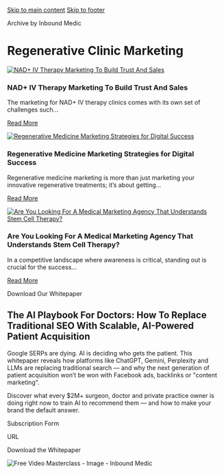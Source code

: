 [Skip to main content](https://www.inboundmedic.com/blog/category/regenerative-clinic-marketing/#brx-content) [Skip to footer](https://www.inboundmedic.com/blog/category/regenerative-clinic-marketing/#brx-footer)

Archive by Inbound Medic

# Regenerative Clinic Marketing

[![NAD+ IV Therapy Marketing To Build Trust And Sales](https://www.inboundmedic.com/wp-content/uploads/2025/02/marketing-for-nad-iv-therapy-clinics.jpg)](https://www.inboundmedic.com/blog/marketing-for-nad-iv-therapy-clinics/)

### NAD+ IV Therapy Marketing To Build Trust And Sales

The marketing for NAD+ IV therapy clinics comes with its own set of challenges such...

[Read More](https://www.inboundmedic.com/blog/marketing-for-nad-iv-therapy-clinics/)

[![Regenerative Medicine Marketing Strategies for Digital Success](https://www.inboundmedic.com/wp-content/uploads/2025/01/regenerative-medicine-marketing.jpg)](https://www.inboundmedic.com/blog/regenerative-medicine-marketing/)

### Regenerative Medicine Marketing Strategies for Digital Success

Regenerative medicine marketing is more than just marketing your innovative regenerative treatments; it’s about getting...

[Read More](https://www.inboundmedic.com/blog/regenerative-medicine-marketing/)

[![Are You Looking For A Medical Marketing Agency That Understands Stem Cell Therapy?](https://www.inboundmedic.com/wp-content/uploads/2024/09/medical-marketing-agency-that-understands-stem-cell-therapy.jpg)](https://www.inboundmedic.com/blog/medical-marketing-agency-that-understands-stem-cell-therapy/)

### Are You Looking For A Medical Marketing Agency That Understands Stem Cell Therapy?

In a competitive landscape where awareness is critical, standing out is crucial for the success...

[Read More](https://www.inboundmedic.com/blog/medical-marketing-agency-that-understands-stem-cell-therapy/)

Download Our Whitepaper

## The AI Playbook For Doctors: How To Replace Traditional SEO With Scalable, AI-Powered Patient Acquisition

Google SERPs are dying. AI is deciding who gets the patient. This whitepaper reveals how platforms like ChatGPT, Gemini, Perplexity and LLMs are replacing traditional search — and why the next generation of patient acquisition won’t be won with Facebook ads, backlinks or "content marketing".

Discover what every $2M+ surgeon, doctor and private practice owner is doing right now to train AI to recommend them — and how to make your brand the default answer.

Subscription Form

URL

Download the Whitepaper

![Free Video Masterclass - Image - Inbound Medic](https://www.inboundmedic.com/wp-content/uploads/2024/12/Free-Video-Masterclass-Image-Inbound-Medic.png)